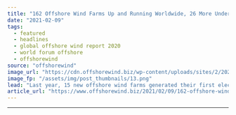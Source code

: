 ```yaml
---
title: "162 Offshore Wind Farms Up and Running Worldwide, 26 More Under Construction"
date: "2021-02-09"
tags: 
  - featured
  - headlines
  - global offshore wind report 2020
  - world forum offshore
  - offshorewind
source: "offshorewind"
image_url: "https://cdn.offshorewind.biz/wp-content/uploads/sites/2/2021/02/09114019/WindFloat-Atlantic_Windplus.png"
image_fp: "/assets/img/post_thumbnails/13.png"
lead: "Last year, 15 new offshore wind farms generated their first electricity and there are"
article_url: "https://www.offshorewind.biz/2021/02/09/162-offshore-wind-farms-up-and-running-worldwide-26-more-under-construction/"
---
```


---
